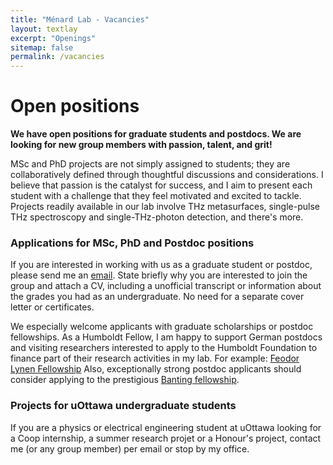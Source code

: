 ```yaml
---
title: "Ménard Lab - Vacancies"
layout: textlay
excerpt: "Openings"
sitemap: false
permalink: /vacancies
---
```


# Open positions

**We have open positions for graduate students and postdocs. We are looking for new group members with passion, talent, and grit!**

MSc and PhD projects are not simply assigned to students; they are collaboratively defined through thoughtful discussions and considerations. I believe that passion is the catalyst for success, and I aim to present each student with a challenge that they feel motivated and excited to tackle. Projects readily available in our lab involve THz metasurfaces, single-pulse THz spectroscopy and single-THz-photon detection, and there's more.

### Applications for MSc, PhD and Postdoc positions
If you are interested in working with us as a graduate student or postdoc, please send me an [email](mailto:jean-michel.menard@uottawa.ca). State briefly why you are interested to join the group and attach a CV, including a unofficial transcript or information about the grades you had as an undergraduate. No need for a separate cover letter or certificates.

We especially welcome applicants with graduate scholarships or postdoc fellowships. 
As a Humboldt Fellow, I am happy to support German postdocs and visiting researchers interested to apply to the Humboldt Foundation to finance part of their research activities in my lab. For example: [Feodor Lynen Fellowship](https://www.humboldt-foundation.de/en/apply/sponsorship-programmes/feodor-lynen-research-fellowship)
Also, exceptionally strong postdoc applicants should consider applying to the prestigious [Banting fellowship](https://banting.fellowships-bourses.gc.ca/en/home-accueil.html). 

### Projects for uOttawa undergraduate students
If you are a physics or electrical engineering student at uOttawa looking for a Coop internship, a summer research projet or a Honour's project, contact me (or any group member) per email or stop by my office.
